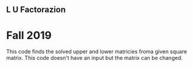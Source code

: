 ## L U Factorazion
# Fall 2019
This code finds the solved upper and lower matricies froma given square matrix.
This code doesn't have an input but the matrix can be changed.
